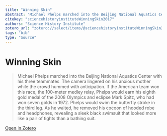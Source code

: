 ```yaml
---
title: "Winning Skin"
abstract: "Michael Phelps marched into the Beijing National Aquatics Center with his three teammates. The camera lingered on his anxious mother while the crowd hummed with anticipation. If the American team won this race, the 100-meter medley relay, Phelps would earn his eighth gold medal of the 2008 Olympics and eclipse Mark Spitz, who had won seven golds in 1972. Phelps would swim the butterfly stroke in the third leg. As he waited, he removed his cocoon of hooded robe and headphones, revealing a sleek black swimsuit that looked more like a pair of tights than a bathing suit."
citekey: "sciencehistoryinstituteWinningSkin2017"
authors: "Science History Institute"
zotero_url: "zotero://select/items/@sciencehistoryinstituteWinningSkin2017"
tags: "bib"
type: "Source"
---
```


# Winning Skin 
> Michael Phelps marched into the Beijing National Aquatics Center with his three teammates. The camera lingered on his anxious mother while the crowd hummed with anticipation. If the American team won this race, the 100-meter medley relay, Phelps would earn his eighth gold medal of the 2008 Olympics and eclipse Mark Spitz, who had won seven golds in 1972. Phelps would swim the butterfly stroke in the third leg. As he waited, he removed his cocoon of hooded robe and headphones, revealing a sleek black swimsuit that looked more like a pair of tights than a bathing suit.

[Open In Zotero](zotero://select/items/@sciencehistoryinstituteWinningSkin2017)